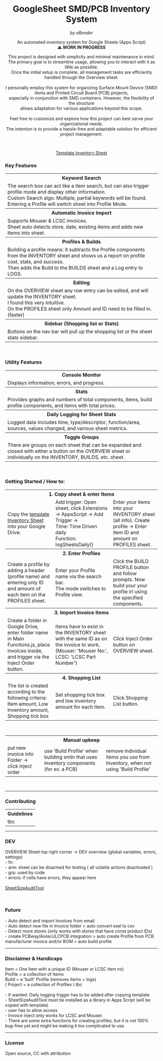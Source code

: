 <h1 align="center">GoogleSheet SMD/PCB Inventory System</h1>

<p align="center"><em>by eBender</em></p>


<p align="center" font-size="10px">An automated inventory system for Google Sheets (Apps Script)<br>
<b>⚠️ WORK IN PROGRESS</b><br>
<!-- <a href="https://www.instagram.com/zen.diy/">Instagram</a><br> -->
</p>

<p align="center">
This project is designed with simplicity and minimal maintenance in mind. <br>
The primary goal is to streamline usage, allowing you to interact with it as little as possible. <br>
Once the initial setup is complete, all management tasks are efficiently handled through the Overview sheet.<br>
<br>
I personally employ this system for organizing Surface Mount Device (SMD) items and Printed Circuit Board (PCB) projects, <br>
especially in conjunction with SMD containers. However, the flexibility of the structure <br>
allows adaptation for various applications beyond this scope.<br>
<br>
Feel free to customize and explore how this project can best serve your organizational needs. <br>
The intention is to provide a hassle-free and adaptable solution for efficient project management.
</p>
<br>
<p align="center">
<a href="https://docs.google.com/spreadsheets/d/1COGIPqjvaSmpCLZWWQLtgucSimMKeokUlRZeDGTBkdY">Template Inventory Sheet</a>
</p>

### Key Features

<table>
  <tr>
    <th>Keyword Search</th>
  </tr>
  <tr>
    <td>
       The search box can act like a item search, but can also trigger profile mode and display other information. <br>
       Custom Search algo. Multiple, partial keywords will be found. <br>
       Entering a Profile will switch sheet into Profile Mode.
   </td>
  </tr>

  <tr>
    <th>Automatic Invoice Import</th>
  </tr>
  <tr>
    <td> Supports Mouser & LCSC invoices. <br>
         Sheet auto detects store, date, existing items and adds new Items into sheet. </td>
  </tr>

  <tr>
    <th>Profiles & Builds</th>
  </tr>
  <tr>
    <td>Building a profile means: it subtracts the Profile components from the INVENTORY sheet and shows us a report on profile cost, stats, and success.  </br>
        Then adds the Build to the BUILDS sheet and a Log entry to LOGS.  
  </tr>

  <tr>
    <th>Editing</th>
  </tr>
  <tr>
    <td>
      On the OVERVIEW sheet any row entry can be edited, and will update the INVENTORY sheet. <br> 
      I found this very intuitive. <br>
      On the PROFILES sheet only Amount and ID need to be filled in. (faster)
   </td>
  </tr>

  <tr>
     <th>Sidebar (Shopping list or Stats)</th>
  </tr>
  <tr>
    <td>Buttons on the nav bar will pull up the shopping list or the sheet stats sidebar.</td>
  </tr>
</table>

<br>

### Utility Features

<table>

  <tr>
     <th>Console Monitor</th>
  </tr>
  <tr>
    <td>Displays information, errors, and progress.  </td>
  </tr>

  <tr>
    <th>Stats</th>
  </tr>
  <tr>
    <td>Provides graphs and numbers of total components, items, build profile components, and items with total prices.</td>
  </tr>

  <tr>
     <th>Daily Logging for Sheet Stats</th>
  </tr>
  <tr>
    <td>Logged data includes time, type/descriptor, function/area, sources, values changed, and various sheet metrics.</td>
  </tr>

  <tr>
     <th>Toggle Groups</th>
  </tr>
  <tr>
    <td>There are groups on each sheet that can be expanded and closed with either a button on the OVERVIEW sheet or individually on the INVENTORY, BUILDS, etc. sheet.</td>
  </tr>
</table>

<br>

### Getting Started / How to:


<table>
  <tr colspan="3">
      <th colspan="3">1. Copy sheet & enter Items</th>
  </tr>
  <tr>
    <td>Copy the <a href="https://docs.google.com/spreadsheets/d/1COGIPqjvaSmpCLZWWQLtgucSimMKeokUlRZeDGTBkdY">template Inventory Sheet</a> into your Google Drive.    </td>     
    <td>Add trigger: Open sheet, click Extensions -> AppsScript -> Add Trigger -> <br> Time: Time Driven daily <br>Function: logSheetsDaily()</td>
    <td>Enter your items into your INVENTORY sheet (all info).
        Create profile -> Enter item ID and amount on PROFILES sheet. </td>
  </tr>

  <tr colspan="3">
      <th colspan="3">2. Enter Profiles</th>
  </tr>
  <tr>
    <td>Create a profile by adding a header (profile name) and entering only ID and amount of each item on the PROFILES sheet.  </td>
    <td>Enter your Profile name via the search bar. <br> The mode switches to Profile view. </td>
    <td>Click the BUILD PROFILE button and follow prompts. 
        Now build your your profile irl using the specified components. </td>
  </tr>

  <tr colspan="3">
     <th colspan="3">3. Import Invoice Items</th>
  </tr>
  <tr>
    <td>Create a folder in Google Drive, enter folder name in Main Functions.js, place invoices inside, and trigger via the Inject Order button. </td>  
    <td>Items have to exist in the INVENTORY sheet with the same ID as on the invoice to work. (Mouser: 'Mouser No:', LCSC: 'LCSC Part Number')   </td>
    <td>Click Inject Order button on OVERVIEW sheet.  </td> 
    </td>
  </tr>

  <tr colspan="3">
    <th colspan="3">4. Shopping List</th>
  </tr>
  <tr>
    <td>The list is created according to the following criteria: <br> Item amount, Low Inventory amount, Shopping tick box</td>  
    <td>Set shopping tick box and low inventory amount for each Item.  </td>  
    <td>Click Shopping List button. </td>  
  </tr>
</table>

<br>

<table>
  <tr colspan="3">
    <th colspan="3">Manual upkeep</th>
  </tr>
  <tr colspan="3">
    <td>put new invoice into Folder -> click inject order </td>
    <td>use 'Build Profile' when building smtn that uses inventory components (for ex. a PCB)  </td>
    <td>remove individual items you use from Inventory, when not using 'Build Profile'  </td>
    </td>
  </tr>
</table>

<br>

---

### Contributing

<table align="center">
  <tr>
    <th>Guidelines</th>
  </tr>
  <tr>
    <td>tbc</td>
  </tr>
</table>

---

### DEV

<p>
OVERVIEW Sheet top right corner -> DEV overview (global variables, errors, settings) <br>
- fn:  <br>
- arm:     sheet can be disarmed for testing ( all volatile actions deactivated ) <br>
- grp:     used by code<br>
- errors:  if cells have errors, they appear here <br>
<br>
<a href="https://docs.google.com/spreadsheets/d/1myUQEsA9oBNqigG8VdQnsoAnKoohFrl_wG5S7znHjAk/edit?usp=sharing">SheetSizeAuditTool</a>
</p>
<br>

### Future

<p>
- Auto detect and import Invoices from email  <br>
- Auto detect new file in Invoice folder > auto convert exel to csv   <br>
- Detect more stores (only works with stores that have const product IDs)  <br>
- create PCBway/Aisler/JLCPCB integration > auto create Profile from PCB manufacturer invoice and/or BOM > auto build profile <br>

</p>

---

### Disclaimer & Handicaps

<p>
Item = One Item with a unique ID (Mouser or LCSC item no)   <br>
Profile = a collection of Items   <br>
Build = a 'built' Profile (removes items + logs)  <br>
( Project = a collection of Profiles ) tbc   <br>
<br>
- if wanted: Daily logging trigger has to be added after copying template <br>
- SheetSizeAuditTool must be installed as a library in Apps Script (will be copied with template)  <br>
- user has to allow access <br>
- Invoice inject only works for LCSC and Mouser. <br>
- There are some extra functions for creating profiles, but it is not 100% bug-free yet and might be making it too complicated to use.
</p>




---

### License

<p>Open source, CC with attribution</p>
